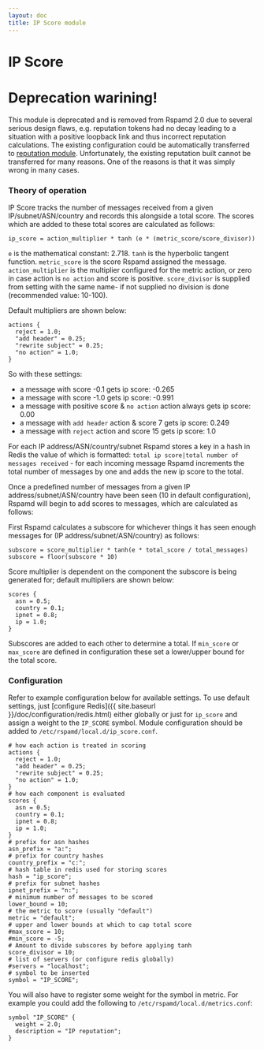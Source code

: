 ```yaml
---
layout: doc
title: IP Score module
---
```


# IP Score

# Deprecation warining!

This module is deprecated and is removed from Rspamd 2.0 due to several serious design flaws, e.g. reputation tokens had no decay leading to a situation with a positive loopback link and thus incorrect reputation calculations. 
The existing configuration could be automatically transferred to [reputation module](reputation.html).
Unfortunately, the existing reputation built cannot be transferred for many reasons. One of the reasons is that it was simply wrong in many cases.

### Theory of operation

IP Score tracks the number of messages received from a given IP/subnet/ASN/country and records this alongside a total score. The scores which are added to these total scores are calculated as follows:

~~~
ip_score = action_multiplier * tanh (e * (metric_score/score_divisor))
~~~

`e` is the mathematical constant: 2.718.
`tanh` is the hyperbolic tangent function.
`metric_score` is the score Rspamd assigned the message.
`action_multiplier` is the multiplier configured for the metric action, or zero in case action is `no action` and score is positive.
`score_divisor` is supplied from setting with the same name- if not supplied no division is done (recommended value: 10-100).

Default multipliers are shown below:

~~~ucl
actions {
  reject = 1.0;
  "add header" = 0.25;
  "rewrite subject" = 0.25;
  "no action" = 1.0;
}
~~~

So with these settings:

- a message with score -0.1 gets ip score: -0.265
- a message with score -1.0 gets ip score: -0.991
- a message with positive score & `no action` action always gets ip score: 0.00
- a message with `add header` action & score 7 gets ip score: 0.249
- a message with `reject` action and score 15 gets ip score: 1.0

For each IP address/ASN/country/subnet Rspamd stores a key in a hash in Redis the value of which is formatted: `total ip score|total number of messages received` - for each incoming message Rspamd increments the total number of messages by one and adds the new ip score to the total.

Once a predefined number of messages from a given IP address/subnet/ASN/country have been seen (10 in default configuration), Rspamd will begin to add scores to messages, which are calculated as follows:

First Rspamd calculates a subscore for whichever things it has seen enough messages for (IP address/subnet/ASN/country) as follows:

~~~
subscore = score_multiplier * tanh(e * total_score / total_messages)
subscore = floor(subscore * 10)
~~~

Score multiplier is dependent on the component the subscore is being generated for; default multipliers are shown below:

~~~ucl
scores {
  asn = 0.5;
  country = 0.1;
  ipnet = 0.8;
  ip = 1.0;
}
~~~

Subscores are added to each other to determine a total. If `min_score` or `max_score` are defined in configuration these set a lower/upper bound for the total score.

### Configuration

Refer to example configuration below for available settings. To use default settings, just [configure Redis]({{ site.baseurl }}/doc/configuration/redis.html) either globally or just for `ip_score` and assign a weight to the `IP_SCORE` symbol. Module configuration should be added to `/etc/rspamd/local.d/ip_score.conf`.

~~~ucl
# how each action is treated in scoring
actions {
  reject = 1.0;
  "add header" = 0.25;
  "rewrite subject" = 0.25;
  "no action" = 1.0;
}
# how each component is evaluated
scores {
  asn = 0.5;
  country = 0.1;
  ipnet = 0.8;
  ip = 1.0;
}
# prefix for asn hashes
asn_prefix = "a:";
# prefix for country hashes
country_prefix = "c:";
# hash table in redis used for storing scores
hash = "ip_score";
# prefix for subnet hashes
ipnet_prefix = "n:";
# minimum number of messages to be scored
lower_bound = 10;
# the metric to score (usually "default")
metric = "default";
# upper and lower bounds at which to cap total score
#max_score = 10;
#min_score = -5;
# Amount to divide subscores by before applying tanh
score_divisor = 10;
# list of servers (or configure redis globally)
#servers = "localhost";
# symbol to be inserted
symbol = "IP_SCORE";
~~~

You will also have to register some weight for the symbol in metric. For example you could add the following to `/etc/rspamd/local.d/metrics.conf`:

~~~ucl
symbol "IP_SCORE" {
  weight = 2.0;
  description = "IP reputation";
}
~~~
